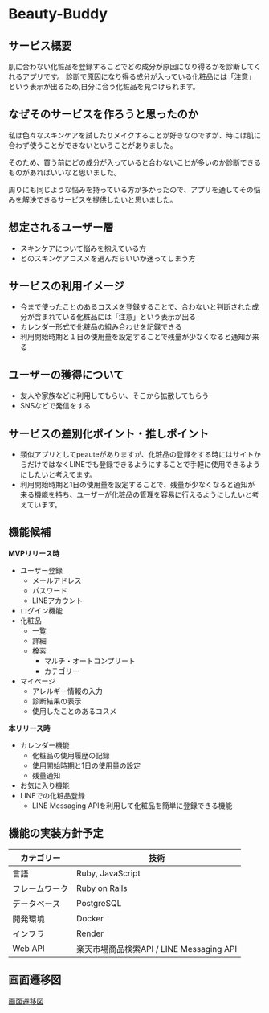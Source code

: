 # Beauty-Buddy
## サービス概要
肌に合わない化粧品を登録することでどの成分が原因になり得るかを診断してくれるアプリです。
診断で原因になり得る成分が入っている化粧品には「注意」という表示が出るため,自分に合う化粧品を見つけられます。

## なぜそのサービスを作ろうと思ったのか

私は色々なスキンケアを試したりメイクすることが好きなのですが、時には肌に合わず使うことができないということがありました。

そのため、買う前にどの成分が入っていると合わないことが多いのか診断できるものがあればいいなと思いました。

周りにも同じような悩みを持っている方が多かったので、アプリを通してその悩みを解決できるサービスを提供したいと思いました。

## 想定されるユーザー層

- スキンケアについて悩みを抱えている方
- どのスキンケアコスメを選んだらいいか迷ってしまう方

## **サービスの利用イメージ**

- 今まで使ったことのあるコスメを登録することで、合わないと判断された成分が含まれている化粧品には「注意」という表示が出る
- カレンダー形式で化粧品の組み合わせを記録できる
- 利用開始時期と１日の使用量を設定することで残量が少なくなると通知が来る

## **ユーザーの獲得について**

- 友人や家族などに利用してもらい、そこから拡散してもらう
- SNSなどで発信をする

## **サービスの差別化ポイント・推しポイント**

- 類似アプリとしてpeauteがありますが、化粧品の登録をする時にはサイトからだけではなくLINEでも登録できるようにすることで手軽に使用できるようにしたいと考えてます。
- 利用開始時期と1日の使用量を設定することで、残量が少なくなると通知が来る機能を持ち、ユーザーが化粧品の管理を容易に行えるようにしたいと考えています。

## **機能候補**

**MVPリリース時**

- ユーザー登録
    - メールアドレス
    - パスワード
    - LINEアカウント
- ログイン機能
- 化粧品
    - 一覧
    - 詳細
    - 検索
        - マルチ・オートコンプリート
        - カテゴリー
- マイページ
    - アレルギー情報の入力
    - 診断結果の表示
    - 使用したことのあるコスメ

**本リリース時**

- カレンダー機能
    - 化粧品の使用履歴の記録
    - 使用開始時期と1日の使用量の設定
    - 残量通知
- お気に入り機能
- LINEでの化粧品登録
    - LINE Messaging APIを利用して化粧品を簡単に登録できる機能

## **機能の実装方針予定**
|カテゴリー|技術|
| ----|----|
|言語|Ruby, JavaScript|
|フレームワーク|Ruby on Rails|
|データベース|PostgreSQL|
|開発環境|Docker|
|インフラ|Render|
|Web API|楽天市場商品検索API / LINE Messaging API|

## 画面遷移図
[画面遷移図](https://www.figma.com/design/NGxB66DrYIOhnE8fVl6EGL/beauty-buddy?m=auto&t=ClRXHPxFz6QmVj1u-6)
